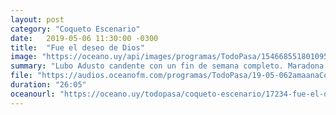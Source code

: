 ```yaml
---
layout: post
category: "Coqueto Escenario"
date:   2019-05-06 11:30:00 -0300
title:  "Fue el deseo de Dios"
image: "https://oceano.uy/api/images/programas/TodoPasa/15466855180109531546685632noticianormal.jpg"
summary: "Lubo Adusto candente con un fin de semana completo. Maradona quedó sin ascenso en México y el viejo le preparó un homenaje, detalles de la fecha que se jugó, con mucha data, y el momento barra brava de Viggo Mortensen."
file: "https://audios.oceanofm.com/programas/TodoPasa/19-05-062amaanaCoquetoescenario.mp3"
duration: "26:05"
oceanourl: "https://oceano.uy/todopasa/coqueto-escenario/17234-fue-el-deseo-de-dios"
---
```

  
